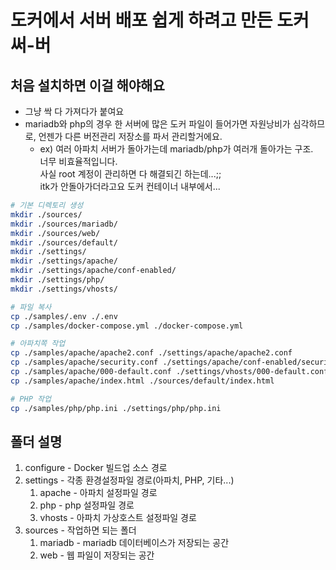 # 도커에서 서버 배포 쉽게 하려고 만든 도커 써-버
## 처음 설치하면 이걸 해야해요
- 그냥 싹 다 가져다가 붙여요
- mariadb와 php의 경우 한 서버에 많은 도커 파일이 들어가면 자원낭비가 심각하므로, 언젠가 다른 버전관리 저장소를 파서 관리할거에요.
    - ex) 여러 아파치 서버가 돌아가는데 mariadb/php가 여러개 돌아가는 구조.<br>
    너무 비효율적입니다.<br>
    사실 root 계정이 관리하면 다 해결되긴 하는데...;;<br>
    itk가 안돌아가더라고요 도커 컨테이너 내부에서...
```bash
# 기본 디렉토리 생성
mkdir ./sources/
mkdir ./sources/mariadb/
mkdir ./sources/web/
mkdir ./sources/default/
mkdir ./settings/
mkdir ./settings/apache/
mkdir ./settings/apache/conf-enabled/
mkdir ./settings/php/
mkdir ./settings/vhosts/

# 파일 복사
cp ./samples/.env ./.env
cp ./samples/docker-compose.yml ./docker-compose.yml

# 아파치쪽 작업
cp ./samples/apache/apache2.conf ./settings/apache/apache2.conf
cp ./samples/apache/security.conf ./settings/apache/conf-enabled/security.conf
cp ./samples/apache/000-default.conf ./settings/vhosts/000-default.conf
cp ./samples/apache/index.html ./sources/default/index.html

# PHP 작업
cp ./samples/php/php.ini ./settings/php/php.ini
```

## 폴더 설명
1. configure - Docker 빌드업 소스 경로
2. settings - 각종 환경설정파일 경로(아파치, PHP, 기타...)
    1. apache - 아파치 설정파일 경로
    2. php - php 설정파일 경로
    3. vhosts - 아파치 가상호스트 설정파일 경로
3. sources - 작업하면 되는 폴더
    1. mariadb - mariadb 데이터베이스가 저장되는 공간
    2. web - 웹 파일이 저장되는 공간